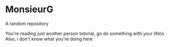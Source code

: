 # MonsieurG
A random repository

You're reading just another person tutorial, go do something with your life\n
Also, i don't know what you're doing here
